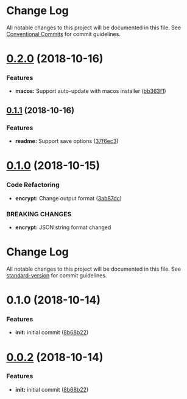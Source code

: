 # Change Log

All notable changes to this project will be documented in this file.
See [Conventional Commits](https://conventionalcommits.org) for commit guidelines.

# [0.2.0](https://github.com/soohoio/sooho/compare/v0.1.1...v0.2.0) (2018-10-16)


### Features

* **macos:** Support auto-update with macos installer ([bb363f1](https://github.com/soohoio/sooho/commit/bb363f1))





## [0.1.1](https://github.com/soohoio/sooho/compare/v0.1.0...v0.1.1) (2018-10-16)


### Features

* **readme:** Support save options ([37f6ec3](https://github.com/soohoio/sooho/commit/37f6ec3))





# [0.1.0](https://github.com/soohoio/sooho/compare/v0.0.2-alpha.0...v0.1.0) (2018-10-15)


### Code Refactoring

* **encrypt:** Change output format ([3ab87dc](https://github.com/soohoio/sooho/commit/3ab87dc))


### BREAKING CHANGES

* **encrypt:** JSON string format changed





# Change Log

All notable changes to this project will be documented in this file. See [standard-version](https://github.com/conventional-changelog/standard-version) for commit guidelines.

<a name="0.1.0"></a>
# 0.1.0 (2018-10-14)


### Features

* **init:** initial commit ([8b68b22](https://github.com/soohoio/sooho/commit/8b68b22))



<a name="0.0.2"></a>
# [0.0.2](https://github.com/soohoio/sooho/compare/v0.0.1...v0.0.2) (2018-10-14)

### Features

* **init:** initial commit ([8b68b22](https://github.com/soohoio/sooho/commit/8b68b22))
